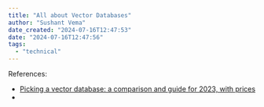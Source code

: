 ```yaml
---
title: "All about Vector Databases"
author: "Sushant Vema"
date_created: "2024-07-16T12:47:53"
date: "2024-07-16T12:47:56"
tags:
  - "technical"
---
```


References:
  - [Picking a vector database: a comparison and guide for 2023, with prices](https://benchmark.vectorview.ai/vectordbs.html)
  -
